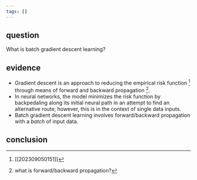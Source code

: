 ```yaml
---
tags: []
---
```

## question
What is batch gradient descent learning?
## evidence
- Gradient descent is an approach to reducing the empirical risk function [^1] through means of forward and backward propagation [^2].
- In neural networks, the model minimizes the risk function by backpedaling along its initial neural path in an attempt to find an alternative route; however, this is in the context of single data inputs.
- Batch gradient descent learning involves forward/backward propagation with a *batch* of input data.

[^1]: [[202309050151]]
[^2]: what is forward/backward propagation?
## conclusion
